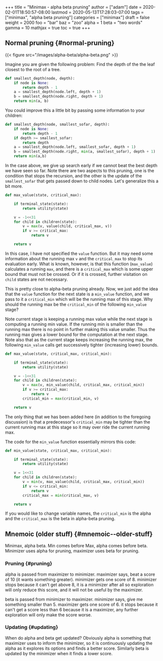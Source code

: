 +++
title = "Minimax - alpha beta pruning"
author = ["adam"]
date = 2020-02-01T18:50:57-08:00
lastmod = 2020-05-13T17:28:03-07:00
tags = ["minimax", "alpha beta pruning"]
categories = ["minimax"]
draft = false
weight = 2000
foo = "bar"
baz = "zoo"
alpha = 1
beta = "two words"
gamma = 10
mathjax = true
toc = true
+++

## Normal pruning {#normal-pruning}

{{< figure src="/images/alpha-beta/alpha-beta.png" >}}

Imagine you are given the following problem: Find the depth of the
the leaf closest to the root of a tree.

```python
def smallest_depth(node, depth):
    if node is None:
        return depth - 1
    a = smallest_depth(node.left, depth + 1)
    b = smallest_depth(node.right, depth + 1)
    return min(a, b)
```

You could improve this a little bit by passing some information to your children:

```python
def smallest_depth(node, smallest_sofar, depth):
    if node is None:
        return depth - 1
    if depth >= smallest_sofar:
        return depth
    a = smallest_depth(node.left, smallest_sofar, depth + 1)
    b = smallest_depth(node.right, min(a, smallest_sofar), depth + 1)
    return min(a,b)
```

In the case above, we give up search early if we cannot beat the best depth we
have seen so far. Note there are two aspects to this pruning, one is the
condition that stops the recursion, and the other is the update of the
`smallest_sofar` that gets passed down to child nodes. Let's generalize this a
bit more.

```python
def max_value(state, critical_max):

    if terminal_state(state):
        return utility(state)

    v = -1<<31
    for child in children(state):
        v = max(v, value(child, critical_max, v))
        if v >= critical_max:
            return v

    return v
```

In this case, I have not specified the `value` function. But it may need some
information about the running max `v` and the `critical_max` to stop its
evaluation early. What is known, however, is that this function (`max_value`)
calculates a running `max`, and there is a `critical_max` which is some upper
bound that must not be crossed. Or if it is crossed, further visitation on
`child` states are not necessary.

This is pretty close to alpha-beta pruning already.  Now, we just add the idea
that the `value` function for the next state is a `min_value` function, and we
pass to it a `critical_min` which will be the running max of this stage.  Why
should the running max be the `critical_min` of the following `min_value` stage?

Note current stage is keeping a running max value while the next stage is
computing a running min value. If the running min is smaller than the running
max there is no point in further making this value smaller. Thus the running max
gives a lower bound for the computation at the next stage. Note also that as the
current stage keeps increasing the running max, the following `min_value` calls
get successively tighter (increasing lower) bounds.

```python
def max_value(state, critical_max, critical_min):

    if terminal_state(state):
        return utility(state)

    v = -1<<31
    for child in children(state):
        v = max(v, min_value(child, critical_max, critical_min))
        if v >= critical_max:
            return v
        critical_min = max(critical_min, v)

    return v
```

The only thing that we has been added here (in addition to the foregoing
discussion) is that a predecessor's `critical_min` may be tighter than the current
running max at this stage so it may over ride the current running max.

The code for the `min_value` function essentially mirrors this code:

```python
def min_value(state, critical_max, critical_min):

    if terminal_state(state):
        return utility(state)

    v = 1<<31
    for child in children(state):
        v = min(v, max_value(child, critical_max, critical_min))
        if v <= critical_min:
            return v
        critical_max = min(critical_max, v)

    return v
```

If you would like to change variable names, the `critical_min` is the alpha
and the `critical_max` is the beta in alpha-beta pruning.


## Mnemoic (older stuff) {#mnemoic--older-stuff}

Minimax, alpha beta.  Min comes before Max, alpha comes before beta.
Minimizer uses alpha for pruning, maximizer uses beta for pruning.


### Pruning {#pruning}

alpha is passed from maximizer to minimizer. maximizer says, beat a score of 10
(it wants something greater). minimizer gets one score of 8. minimizer stops
because it can't get above 8, it is a minimizer after all so exploration will
only reduce this score, and it will not be useful by the maximizer.

beta is passed from minimizer to maximizer.  minimizer says, give me something
smaller than 5.  maximizer gets one score of 6.  it stops because it can't get a
score less than 6 because it is a maximizer, any further exploration will only
make the score worse.


### Updating {#updating}

When do alpha and beta get updated?  Obviously alpha is something that maximizer
uses to inform the minimizer, so it is continuously updating the alpha as it
explores its options and finds a better score.  Similarly beta is updated by the
minimizer when it finds a lower score.
